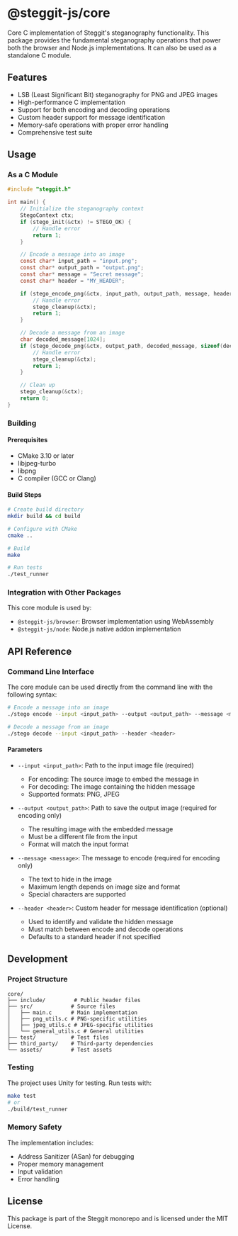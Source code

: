 # @steggit-js/core

Core C implementation of Steggit's steganography functionality. This package provides the fundamental steganography operations that power both the browser and Node.js implementations. It can also be used as a standalone C module.

## Features

- LSB (Least Significant Bit) steganography for PNG and JPEG images
- High-performance C implementation
- Support for both encoding and decoding operations
- Custom header support for message identification
- Memory-safe operations with proper error handling
- Comprehensive test suite

## Usage

### As a C Module

```c
#include "steggit.h"

int main() {
    // Initialize the steganography context
    StegoContext ctx;
    if (stego_init(&ctx) != STEGO_OK) {
        // Handle error
        return 1;
    }

    // Encode a message into an image
    const char* input_path = "input.png";
    const char* output_path = "output.png";
    const char* message = "Secret message";
    const char* header = "MY_HEADER";

    if (stego_encode_png(&ctx, input_path, output_path, message, header) != STEGO_OK) {
        // Handle error
        stego_cleanup(&ctx);
        return 1;
    }

    // Decode a message from an image
    char decoded_message[1024];
    if (stego_decode_png(&ctx, output_path, decoded_message, sizeof(decoded_message), header) != STEGO_OK) {
        // Handle error
        stego_cleanup(&ctx);
        return 1;
    }

    // Clean up
    stego_cleanup(&ctx);
    return 0;
}
```

### Building

#### Prerequisites

- CMake 3.10 or later
- libjpeg-turbo
- libpng
- C compiler (GCC or Clang)

#### Build Steps

```bash
# Create build directory
mkdir build && cd build

# Configure with CMake
cmake ..

# Build
make

# Run tests
./test_runner
```

### Integration with Other Packages

This core module is used by:
- `@steggit-js/browser`: Browser implementation using WebAssembly
- `@steggit-js/node`: Node.js native addon implementation

## API Reference

### Command Line Interface

The core module can be used directly from the command line with the following syntax:

```bash
# Encode a message into an image
./stego encode --input <input_path> --output <output_path> --message <message> --header <header>

# Decode a message from an image
./stego decode --input <input_path> --header <header>
```

#### Parameters

- `--input <input_path>`: Path to the input image file (required)
  - For encoding: The source image to embed the message in
  - For decoding: The image containing the hidden message
  - Supported formats: PNG, JPEG

- `--output <output_path>`: Path to save the output image (required for encoding only)
  - The resulting image with the embedded message
  - Must be a different file from the input
  - Format will match the input format

- `--message <message>`: The message to encode (required for encoding only)
  - The text to hide in the image
  - Maximum length depends on image size and format
  - Special characters are supported

- `--header <header>`: Custom header for message identification (optional)
  - Used to identify and validate the hidden message
  - Must match between encode and decode operations
  - Defaults to a standard header if not specified


## Development

### Project Structure

```
core/
├── include/         # Public header files
├── src/            # Source files
│   ├── main.c      # Main implementation
│   ├── png_utils.c # PNG-specific utilities
│   ├── jpeg_utils.c # JPEG-specific utilities
│   └── general_utils.c # General utilities
├── test/           # Test files
├── third_party/    # Third-party dependencies
└── assets/         # Test assets
```

### Testing

The project uses Unity for testing. Run tests with:

```bash
make test
# or
./build/test_runner
```

### Memory Safety

The implementation includes:
- Address Sanitizer (ASan) for debugging
- Proper memory management
- Input validation
- Error handling

## License

This package is part of the Steggit monorepo and is licensed under the MIT License.
